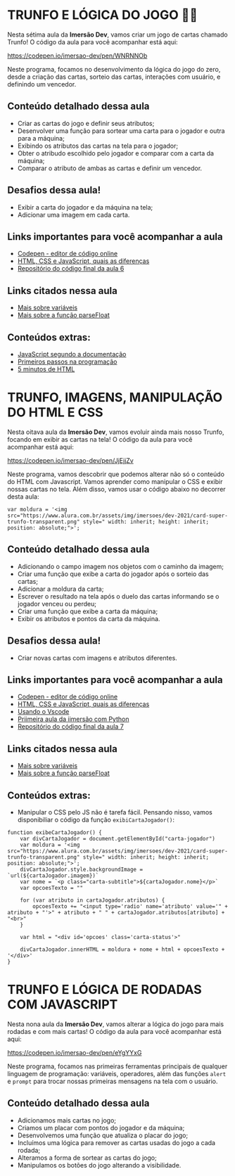 # TRUNFO E LÓGICA DO JOGO :space_invader::flower_playing_cards:





Nesta sétima aula da **Imersão Dev**, vamos criar um jogo de cartas chamado Trunfo! O código da aula para você acompanhar está aqui:

https://codepen.io/imersao-dev/pen/WNRNNOb

Neste programa, focamos no desenvolvimento da lógica do jogo do zero, desde a criação das cartas, sorteio das cartas, interações com usuário, e definindo um vencedor.

## Conteúdo detalhado dessa aula

- Criar as cartas do jogo e definir seus atributos;
- Desenvolver uma função para sortear uma carta para o jogador e outra para a máquina;
- Exibindo os atributos das cartas na tela para o jogador;
- Obter o atribudo escolhido pelo jogador e comparar com a carta da máquina;
- Comparar o atributo de ambas as cartas e definir um vencedor.

## Desafios dessa aula!

- Exibir a carta do jogador e da máquina na tela;
- Adicionar uma imagem em cada carta.

## Links importantes para você acompanhar a aula

- [Codepen - editor de código online](https://codepen.io/)
- [HTML, CSS e JavaScript, quais as diferenças](https://www.alura.com.br/artigos/html-css-e-js-definicoes)
- [Repositório do código final da aula 6](https://codepen.io/imersao-dev/pen/qBRBBrx)

## Links citados nessa aula

- [Mais sobre variáveis](https://developer.mozilla.org/pt-BR/docs/Web/JavaScript/Guide/Grammar_and_types#variáveis)
- [Mais sobre a função parseFloat](https://developer.mozilla.org/pt-BR/docs/Web/JavaScript/Reference/Global_Objects/parseFloat)

## Conteúdos extras:

- [JavaScript segundo a documentação](https://developer.mozilla.org/pt-BR/docs/Web/JavaScript)
- [Primeiros passos na programação](https://hipsters.tech/primeiros-passos-na-programacao-a-imersao-dev-hipsters-ponto-tech-243/)
- [5 minutos de HTML](https://www.youtube.com/watch?v=3oSIqIqzN3M)





# TRUNFO, IMAGENS, MANIPULAÇÃO DO HTML E CSS


Nesta oitava aula da **Imersão Dev**, vamos evoluir ainda mais nosso Trunfo, focando em exibir as cartas na tela! O código da aula para você acompanhar está aqui:

https://codepen.io/imersao-dev/pen/JjEjjZv

Neste programa, vamos descobrir que podemos alterar não só o conteúdo do HTML com Javascript. Vamos aprender como manipular o CSS e exibir nossas cartas no tela. Além disso, vamos usar o código abaixo no decorrer desta aula:

```
var moldura = '<img src="https://www.alura.com.br/assets/img/imersoes/dev-2021/card-super-trunfo-transparent.png" style=" width: inherit; height: inherit; position: absolute;">';
```

## Conteúdo detalhado dessa aula

- Adicionando o campo imagem nos objetos com o caminho da imagem;
- Criar uma função que exibe a carta do jogador após o sorteio das cartas;
- Adicionar a moldura da carta;
- Escrever o resultado na tela após o duelo das cartas informando se o jogador venceu ou perdeu;
- Criar uma função que exibe a carta da máquina;
- Exibir os atributos e pontos da carta da máquina.

## Desafios dessa aula!

- Criar novas cartas com imagens e atributos diferentes.

## Links importantes para você acompanhar a aula

- [Codepen - editor de código online](https://codepen.io/)
- [HTML, CSS e JavaScript, quais as diferenças](https://www.alura.com.br/artigos/html-css-e-js-definicoes)
- [Usando o Vscode](https://www.youtube.com/watch?v=xvkuNF_8Coc)
- [Priimeira aula da iimersão com Python](https://www.youtube.com/watch?v=DsFb24TgJ0c)
- [Repositório do código final da aula 7](https://codepen.io/imersao-dev/pen/LYxYYzm)

## Links citados nessa aula

- [Mais sobre variáveis](https://developer.mozilla.org/pt-BR/docs/Web/JavaScript/Guide/Grammar_and_types#variáveis)
- [Mais sobre a função parseFloat](https://developer.mozilla.org/pt-BR/docs/Web/JavaScript/Reference/Global_Objects/parseFloat)

## Conteúdos extras:

- Manipular o CSS pelo JS não é tarefa fácil. Pensando nisso, vamos disponibiliar o código da função `exibiCartaJogador()`:

```
function exibeCartaJogador() {
    var divCartaJogador = document.getElementById("carta-jogador")
    var moldura = '<img src="https://www.alura.com.br/assets/img/imersoes/dev-2021/card-super-trunfo-transparent.png" style=" width: inherit; height: inherit; position: absolute;">';
    divCartaJogador.style.backgroundImage = `url(${cartaJogador.imagem})`
    var nome = `<p class="carta-subtitle">${cartaJogador.nome}</p>`
    var opcoesTexto = ""

    for (var atributo in cartaJogador.atributos) {
        opcoesTexto += "<input type='radio' name='atributo' value='" + atributo + "'>" + atributo + " " + cartaJogador.atributos[atributo] + "<br>"
    }

    var html = "<div id='opcoes' class='carta-status'>"

    divCartaJogador.innerHTML = moldura + nome + html + opcoesTexto + '</div>'
}
```

# TRUNFO E LÓGICA DE RODADAS COM JAVASCRIPT



Nesta nona aula da **Imersão Dev**, vamos alterar a lógica do jogo para mais rodadas e com mais cartas! O código da aula para você acompanhar está aqui:

https://codepen.io/imersao-dev/pen/eYgYYxG

Neste programa, focamos nas primeiras ferramentas principais de qualquer linguagem de programação: variáveis, operadores, além das funções `alert` e `prompt` para trocar nossas primeiras mensagens na tela com o usuário.

## Conteúdo detalhado dessa aula

- Adicionamos mais cartas no jogo;
- Criamos um placar com pontos do jogador e da máquina;
- Desenvolvemos uma função que atualiza o placar do jogo;
- Incluímos uma lógica para remover as cartas usadas do jogo a cada rodada;
- Alteramos a forma de sortear as cartas do jogo;
- Manipulamos os botões do jogo alterando a visibilidade.
